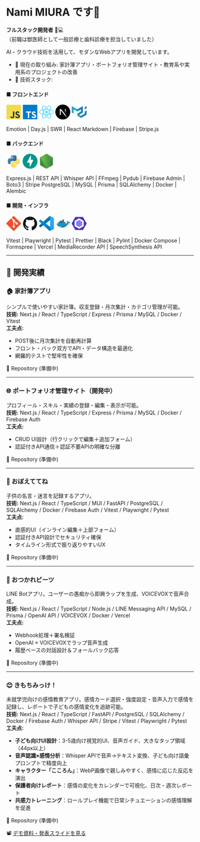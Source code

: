 # Nami MIURA です🌱

**フルスタック開発者** 🐾💻  
（前職は獣医師として一般診療と歯科診療を担当していました）

AI・クラウド技術を活用して、モダンなWebアプリを開発しています。

- 🔭 現在の取り組み: 家計簿アプリ・ポートフォリオ管理サイト・教育系や実用系のプロジェクトの改善  
- 🌱 技術スタック: 
#### ■ フロントエンド
<p>
<img src="https://raw.githubusercontent.com/devicons/devicon/master/icons/javascript/javascript-original.svg" width="40" height="40"/> 
<img src="https://raw.githubusercontent.com/devicons/devicon/master/icons/typescript/typescript-original.svg" width="40" height="40"/> 
<img src="https://raw.githubusercontent.com/devicons/devicon/master/icons/react/react-original.svg" width="40" height="40"/> 
<img src="https://raw.githubusercontent.com/devicons/devicon/master/icons/nextjs/nextjs-original.svg" width="40" height="40"/> 
<img src="https://raw.githubusercontent.com/devicons/devicon/master/icons/materialui/materialui-original.svg" width="40" height="40"/> 
</p>
Emotion | Day.js | SWR | React Markdown | Firebase | Stripe.js

#### ■ バックエンド
<p>
<img src="https://raw.githubusercontent.com/devicons/devicon/master/icons/python/python-original.svg" width="40" height="40"/> 
<img src="https://raw.githubusercontent.com/devicons/devicon/master/icons/fastapi/fastapi-original.svg" width="40" height="40"/> 
<img src="https://raw.githubusercontent.com/devicons/devicon/master/icons/nodejs/nodejs-original.svg" width="40" height="40"/> 
</p>
Express.js | REST API | Whisper API | FFmpeg | Pydub | Firebase Admin | Boto3 | Stripe  
PostgreSQL | MySQL | Prisma | SQLAlchemy | Docker | Alembic

#### ■ 開発・インフラ
<p>
<img src="https://raw.githubusercontent.com/devicons/devicon/master/icons/git/git-original.svg" width="40" height="40"/> 
<img src="https://raw.githubusercontent.com/devicons/devicon/master/icons/github/github-original.svg" width="40" height="40"/> 
<img src="https://raw.githubusercontent.com/devicons/devicon/master/icons/vscode/vscode-original.svg" width="40" height="40"/> 
<img src="https://raw.githubusercontent.com/devicons/devicon/master/icons/docker/docker-original.svg" width="40" height="40"/> 
<img src="https://raw.githubusercontent.com/devicons/devicon/master/icons/eslint/eslint-original.svg" width="40" height="40"/> 
</p>
Vitest | Playwright | Pytest | Prettier | Black | Pylint | Docker Compose | Formspree | Vercel | MediaRecorder API | SpeechSynthesis API


---

## 📂 開発実績

### 🏠 家計簿アプリ
シンプルで使いやすい家計簿。収支登録・月次集計・カテゴリ管理が可能。  
**技術:** Next.js / React / TypeScript / Express / Prisma / MySQL / Docker / Vitest  
**工夫点:**  
- POST後に月次集計を自動再計算  
- フロント・バック双方でAPI・データ構造を最適化  
- 網羅的テストで堅牢性を確保  

🔗 Repository (準備中)

---

### 🌐 ポートフォリオ管理サイト（開発中）
プロフィール・スキル・実績の登録・編集・表示が可能。  
**技術:** Next.js / React / TypeScript / Express / Prisma / MySQL / Docker / Firebase Auth  
**工夫点:**  
- CRUD UI設計（行クリックで編集＋追加フォーム）  
- 認証付きAPI通信＋認証不要APIの明確な分離  

🔗 Repository (準備中)

---

### 👶 おぼえててね
子供の名言・迷言を記録するアプリ。  
**技術:** Next.js / React / TypeScript / MUI / FastAPI / PostgreSQL / SQLAlchemy / Docker / Firebase Auth / Vitest / Playwright / Pytest  
**工夫点:**  
- 直感的UI（インライン編集＋上部フォーム）  
- 認証付きAPI設計でセキュリティ確保  
- タイムライン形式で振り返りやすいUX  

🔗 Repository (準備中)

---

### 🎤 おつかれビーツ
LINE Botアプリ。ユーザーの愚痴から即興ラップを生成、VOICEVOXで音声合成。  
**技術:** Next.js / React / TypeScript / Node.js / LINE Messaging API / MySQL / Prisma / OpenAI API / VOICEVOX / Docker / Vercel  
**工夫点:**  
- Webhook処理＋署名検証  
- OpenAI × VOICEVOXでラップ音声生成  
- 履歴ベースの対話設計＆フォールバック応答  

🔗 Repository (準備中)

---

### 😊 きもちみっけ！
未就学児向けの感情教育アプリ。感情カード選択・強度設定・音声入力で感情を記録し、レポートで子どもの感情変化を追跡可能。  
**技術:** Next.js / React / TypeScript / FastAPI / PostgreSQL / SQLAlchemy / Docker / Firebase Auth / Whisper API / Stripe / Vitest / Playwright / Pytest  
**工夫点:**  
- **子ども向けUI設計**：3-5歳向け視覚的UI、音声ガイド、大きなタップ領域（44px以上）  
- **音声認識×感情分析**：Whisper APIで音声→テキスト変換、子ども向け語彙プロンプトで精度向上  
- **キャラクター「こころん」**：WebP画像で親しみやすく、感情に応じた反応を演出  
- **保護者向けレポート**：感情の変化をカレンダーで可視化、日次・週次レポート  
- **共感力トレーニング**：ロールプレイ機能で日常シチュエーションの感情理解を促進  

🔗 Repository (準備中)

📽️ [デモ資料・発表スライドを見る](https://www.canva.com/design/DAGxzPtkyBg/q1r58HehPhy6TSQ97trlSw/edit?utm_content=DAGxzPtkyBg&utm_campaign=designshare&utm_medium=link2&utm_source=sharebutton)
